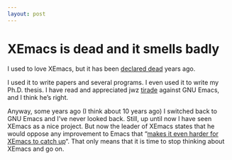 ```yaml
---
layout: post
---
```


# XEmacs is dead and it smells badly

I used to love XEmacs, but it has been [declared
dead](https://steve-yegge.blogspot.com/2008/04/xemacs-is-dead-long-live-xemacs.html) years ago.

I used it to write papers and several programs. I even used it to write my Ph.D. thesis. I have read and appreciated jwz [tirade](https://www.jwz.org/doc/lemacs.html) against GNU Emacs, and I think he’s right.

Anyway, some years ago (I think about 10 years ago) I switched back to GNU Emacs and I’ve never looked back. Still, up until now I have seen XEmacs as a nice project. But now the leader of XEmacs states that he would oppose any improvement to Emacs that “[makes it even harder for XEmacs to catch up](https://lists.gnu.org/archive/html/emacs-devel/2014-09/msg00460.html)“. That only means that it is time to stop thinking about XEmacs and go on.
